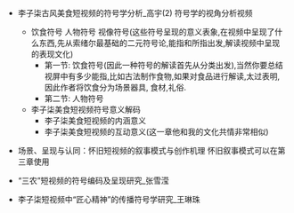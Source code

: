 + 李子柒古风美食短视频的符号学分析_高宇(2) 符号学的视角分析视频
    + 饮食符号 人物符号 视像符号(这些符号呈现的意义表象,在视频中呈现了什么东西,先从索绪尔最基础的二元符号论,能指和所指出发,解读视频中呈现的表现文化)
      + 第一节: 饮食符号(因此一种符号的解读首先从分类出发),当然你要总结视屏中有多少能指,比如古法制作食物,如果对食品进行解读,太过表明,因此作者将饮食分为场景器具, 食材,礼俗.
      + 第二节: 人物符号
    + 李子柒美食短视频符号意义解码
      + 李子柒美食短视频的内涵意义 
      + 李子柒美食短视频的互动意义(这一章他和我的文化共情非常相似)


+ 场景、呈现与认同：怀旧短视频的叙事模式与创作机理   怀旧叙事模式可以在第三章使用

+ “三农”短视频的符号编码及呈现研究_张雪滢
+ 李子柒短视频中“匠心精神”的传播符号学研究_王琳珠